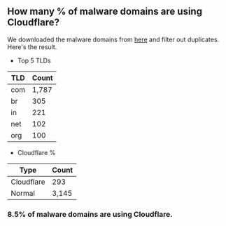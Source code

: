 ## How many % of malware domains are using Cloudflare?


We downloaded the malware domains from [here](https://urlhaus.abuse.ch) and filter out duplicates.
Here's the result.


[//]: # (start replacement)


- Top 5 TLDs

| TLD | Count |
| --- | --- |
| com | 1,787 |
| br | 305 |
| in | 221 |
| net | 102 |
| org | 100 |


- Cloudflare %

| Type | Count |
| --- | --- |
| Cloudflare | 293 |
| Normal | 3,145 |


### 8.5% of malware domains are using Cloudflare.